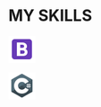 # MY SKILLS

![Alt Text](\icon\icons8_bootstrap_48px.png) 

![Alt Text](\icon\icons8_c_sharp_logo_48px.png) 



